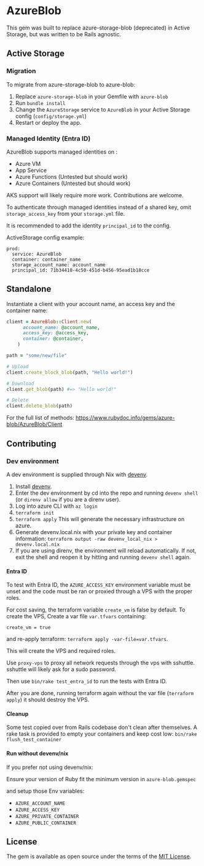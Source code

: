 # AzureBlob

This gem was built to replace azure-storage-blob (deprecated) in Active Storage, but was written to be Rails agnostic.

## Active Storage

### Migration
To migrate from azure-storage-blob to azure-blob:

1. Replace `azure-storage-blob` in your Gemfile with `azure-blob`
2. Run `bundle install`
3. Change the `AzureStorage` service to `AzureBlob`  in your Active Storage config (`config/storage.yml`)
4. Restart or deploy the app.

### Managed Identity (Entra ID)

AzureBlob supports managed identities on :
- Azure VM
- App Service
- Azure Functions (Untested but should work)
- Azure Containers (Untested but should work)

AKS support will likely require more work. Contributions are welcome.

To authenticate through managed identities instead of a shared key, omit `storage_access_key` from your `storage.yml` file.

It is recommended to add the identity `principal_id` to the config.

ActiveStorage config example:

```
prod:
  service: AzureBlob
  container: container_name
  storage_account_name: account_name
  principal_id: 71b34410-4c50-451d-b456-95ead1b18cce
```

## Standalone

Instantiate a client with your account name, an access key and the container name:

```ruby
client = AzureBlob::Client.new(
      account_name: @account_name,
      access_key: @access_key,
      container: @container,
    )

path = "some/new/file"

# Upload
client.create_block_blob(path, "Hello world!")

# Download
client.get_blob(path) #=> "Hello world!"

# Delete
client.delete_blob(path)
```

For the full list of methods: https://www.rubydoc.info/gems/azure-blob/AzureBlob/Client

## Contributing

### Dev environment

A dev environment is supplied through Nix with [devenv](https://devenv.sh/).

1. Install [devenv](https://devenv.sh/).
2. Enter the dev environment by cd into the repo and running `devenv shell` (or `direnv allow` if you are a direnv user).
3. Log into azure CLI with `az login`
4. `terraform init`
5. `terraform apply` This will generate the necessary infrastructure on azure.
6. Generate devenv.local.nix with your private key and container information: `terraform output -raw devenv_local_nix > devenv.local.nix`
7. If you are using direnv, the environment will reload automatically. If not, exit the shell and reopen it by hitting <C-d> and running `devenv shell` again.

#### Entra ID

To test with Entra ID, the `AZURE_ACCESS_KEY` environment variable must be unset and the code must be ran or proxied through a VPS with the proper roles.

For cost saving, the terraform variable `create_vm` is false by default.
To create the VPS, Create a var file `var.tfvars` containing:

```
create_vm = true
```
and re-apply terraform: `terraform apply -var-file=var.tfvars`.

This will create the VPS and required roles.

Use `proxy-vps` to proxy all network requests through the vps with sshuttle. sshuttle will likely ask for a sudo password.

Then use `bin/rake test_entra_id` to run the tests with Entra ID.

After you are done, running terraform again without the var file (`terraform apply`) it should destroy the VPS.

#### Cleanup

Some test copied over from Rails codebase don't clean after themselves. A rake task is provided to empty your containers and keep cost low: `bin/rake flush_test_container`

#### Run without devenv/nix

If you prefer not using devenv/nix:

Ensure your version of Ruby fit the minimum version in `azure-blob.gemspec`

and setup those Env variables:

- `AZURE_ACCOUNT_NAME`
- `AZURE_ACCESS_KEY`
- `AZURE_PRIVATE_CONTAINER`
- `AZURE_PUBLIC_CONTAINER`

## License

The gem is available as open source under the terms of the [MIT License](https://opensource.org/licenses/MIT).
